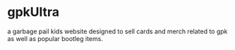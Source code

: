 # gpkUltra
a garbage pail kids website designed to sell cards and merch related to gpk as well as popular bootleg items.
